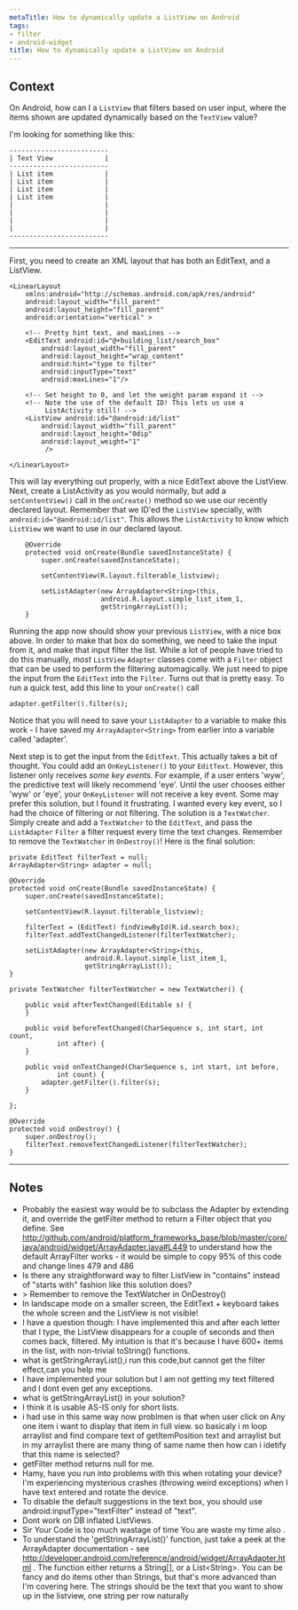```yaml
---
metaTitle: How to dynamically update a ListView on Android
tags:
- filter
- android-widget
title: How to dynamically update a ListView on Android
---
```


## Context

On Android, how can I a `ListView` that filters based on user input, where the items shown are updated dynamically based on the `TextView` value? 


I'm looking for something like this:



```
-------------------------
| Text View             |
-------------------------
| List item             |
| List item             |
| List item             |
| List item             |
|                       |
|                       |
|                       |
|                       |
-------------------------

```


---

First, you need to create an XML layout that has both an EditText, and a ListView. 



```
<LinearLayout 
    xmlns:android="http://schemas.android.com/apk/res/android"
    android:layout_width="fill_parent"
    android:layout_height="fill_parent"
    android:orientation="vertical" >

    <!-- Pretty hint text, and maxLines -->
    <EditText android:id="@+building_list/search_box" 
        android:layout_width="fill_parent"
        android:layout_height="wrap_content"
        android:hint="type to filter"
        android:inputType="text"
        android:maxLines="1"/>

    <!-- Set height to 0, and let the weight param expand it -->
    <!-- Note the use of the default ID! This lets us use a 
         ListActivity still! -->
    <ListView android:id="@android:id/list"
        android:layout_width="fill_parent"
        android:layout_height="0dip"
        android:layout_weight="1" 
         /> 

</LinearLayout>

```

This will lay everything out properly, with a nice EditText above the ListView. Next, create a ListActivity as you would normally, but add a `setContentView()` call in the `onCreate()` method so we use our recently declared layout. Remember that we ID'ed the `ListView` specially, with `android:id="@android:id/list"`. This allows the `ListActivity` to know which `ListView` we want to use in our declared layout. 



```
    @Override
    protected void onCreate(Bundle savedInstanceState) {
        super.onCreate(savedInstanceState);

        setContentView(R.layout.filterable_listview);

        setListAdapter(new ArrayAdapter<String>(this,
                       android.R.layout.simple_list_item_1, 
                       getStringArrayList());
    }

```

Running the app now should show your previous `ListView`, with a nice box above. In order to make that box do something, we need to take the input from it, and make that input filter the list. While a lot of people have tried to do this manually, *most* `ListView` `Adapter` classes come with a `Filter` object that can be used to perform the filtering automagically. We just need to pipe the input from the `EditText` into the `Filter`. Turns out that is pretty easy. To run a quick test, add this line to your `onCreate()` call



```
adapter.getFilter().filter(s);

```

Notice that you will need to save your `ListAdapter` to a variable to make this work - I have saved my `ArrayAdapter<String>` from earlier into a variable called 'adapter'.


Next step is to get the input from the `EditText`. This actually takes a bit of thought. You could add an `OnKeyListener()` to your `EditText`. However, this listener only receives *some key events*. For example, if a user enters 'wyw', the predictive text will likely recommend 'eye'. Until the user chooses either 'wyw' or 'eye', your `OnKeyListener` will not receive a key event. Some may prefer this solution, but I found it frustrating. I wanted every key event, so I had the choice of filtering or not filtering. The solution is a `TextWatcher`. Simply create and add a `TextWatcher` to the `EditText`, and pass the `ListAdapter` `Filter` a filter request every time the text changes. Remember to remove the `TextWatcher` in `OnDestroy()`! Here is the final solution:



```
private EditText filterText = null;
ArrayAdapter<String> adapter = null;

@Override
protected void onCreate(Bundle savedInstanceState) {
    super.onCreate(savedInstanceState);

    setContentView(R.layout.filterable_listview);

    filterText = (EditText) findViewById(R.id.search_box);
    filterText.addTextChangedListener(filterTextWatcher);

    setListAdapter(new ArrayAdapter<String>(this,
                   android.R.layout.simple_list_item_1, 
                   getStringArrayList());
}

private TextWatcher filterTextWatcher = new TextWatcher() {

    public void afterTextChanged(Editable s) {
    }

    public void beforeTextChanged(CharSequence s, int start, int count,
            int after) {
    }

    public void onTextChanged(CharSequence s, int start, int before,
            int count) {
        adapter.getFilter().filter(s);
    }

};

@Override
protected void onDestroy() {
    super.onDestroy();
    filterText.removeTextChangedListener(filterTextWatcher);
}

```


---

## Notes

- Probably the easiest way would be to subclass the Adapter by extending it, and override the getFilter method to return a Filter object that you define. See http://github.com/android/platform_frameworks_base/blob/master/core/java/android/widget/ArrayAdapter.java#L449 to understand how the default ArrayFilter works - it would be simple to copy 95% of this code and change lines 479 and 486
- Is there any straightforward way to filter ListView in "contains" instead of "starts with" fashion like this solution does?
- &gt; Remember to remove the TextWatcher in OnDestroy()
- In landscape mode on a smaller screen, the EditText + keyboard takes the whole screen and the ListView is not visible!
- I have a question though: I have implemented this and after each letter that I type, the ListView disappears for a couple of seconds and then comes back, filtered. My intuition is that it's because I have 600+ items in the list, with non-trivial toString() functions.
- what is getStringArrayList(),i run this code,but cannot get the filter effect,can you help me
- I have implemented your solution but I am not getting my text filtered and I dont even get any exceptions.
-  what is getStringArrayList()  in your solution?
- I think it is usable AS-IS only for short lists.
-  i had use in this same way now problmen is that when user click on Any one item i want to display that item in full view. so basicaly i m loop arraylist and find compare text of getItemPosition text and arraylist but in my arraylist there are many thing of same name then how can i idetify that this name is selected?
- getFilter method returns null for me.
- Hamy, have you run into problems with this when rotating your device? I'm experiencing mysterious crashes (throwing weird exceptions) when I have text entered and rotate the device.
- To disable the default suggestions in the text box, you should use android:inputType="textFilter" instead of "text".
- Dont work on DB inflated ListViews.
-  Sir Your Code is too much wastage of time You are waste my time also .
- To understand the 'getStringArrayList()' function, just take a peek at the ArrayAdapter documentation - see http://developer.android.com/reference/android/widget/ArrayAdapter.html . The function either returns a String[], or a List&lt;String&gt;. You can be fancy and do items other than Strings, but that's more advanced than I'm covering here. The strings should be the text that you want to show up in the listview, one string per row naturally
